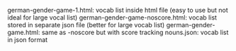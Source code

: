 german-gender-game-1.html: vocab list inside html file (easy to use but not ideal for large vocal list)
german-gender-game-noscore.html: vocab list stored in separate json file (better for large vocab list)
german-gender-game.html: same as -noscore but with score tracking
nouns.json: vocab list in json format

